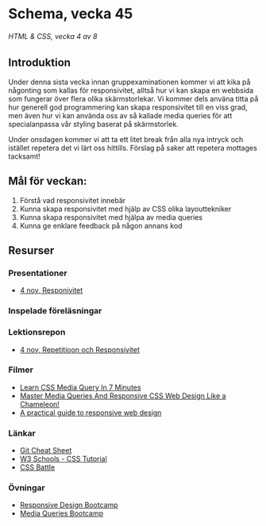 # Schema, vecka 45
###### HTML & CSS, vecka 4 av 8

## Introduktion

Under denna sista vecka innan gruppexaminationen kommer vi att kika på någonting som kallas för responsivitet, alltså hur vi kan skapa en webbsida som fungerar över flera olika skärmstorlekar. Vi kommer dels använa titta på hur generell god programmering kan skapa responsivitet till en viss grad, men även hur vi kan använda oss av så kallade media queries för att specialanpassa vår styling baserat på skärmstorlek.

Under onsdagen kommer vi att ta ett litet break från alla nya intryck och istället repetera det vi lärt oss hittills. Förslag på saker att repetera mottages tacksamt!


## Mål för veckan:
1. Förstå vad responsivitet innebär
2. Kunna skapa responsivitet med hjälp av CSS olika layouttekniker
3. Kunna skapa responsivitet med hjälpa av media queries
4. Kunna ge enklare feedback på någon annans kod


## Resurser

### Presentationer
* [4 nov, Responivitet]()

### Inspelade föreläsningar


### Lektionsrepon
* [4 nov, Repetitioon och Responsivitet](https://github.com/fu-html-css-fe24/lecture-4-nov)


### Filmer
* [Learn CSS Media Query In 7 Minutes](https://www.youtube.com/watch?v=yU7jJ3NbPdA)
* [Master Media Queries And Responsive CSS Web Design Like a Chameleon!](https://www.youtube.com/watch?v=K24lUqcT0Ms)
* [A practical guide to responsive web design](https://www.youtube.com/watch?v=x4u1yp3Msao&t=60s)

  
### Länkar
* [Git Cheat Sheet](https://gist.github.com/Santosnr6/0741f2c607404f75fea8dc0910ded790)
* [W3 Schools - CSS Tutorial](https://www.w3schools.com/css/)
* [CSS Battle](https://cssbattle.dev/)


### Övningar
* [Responsive Design Bootcamp](https://github.com/fu-html-css-fe24/exercise-css-responsive-design-bootcamp)
* [Media Queries Bootcamp](https://github.com/fu-html-css-fe24/exercise-css-media-queries-bootcamp)





